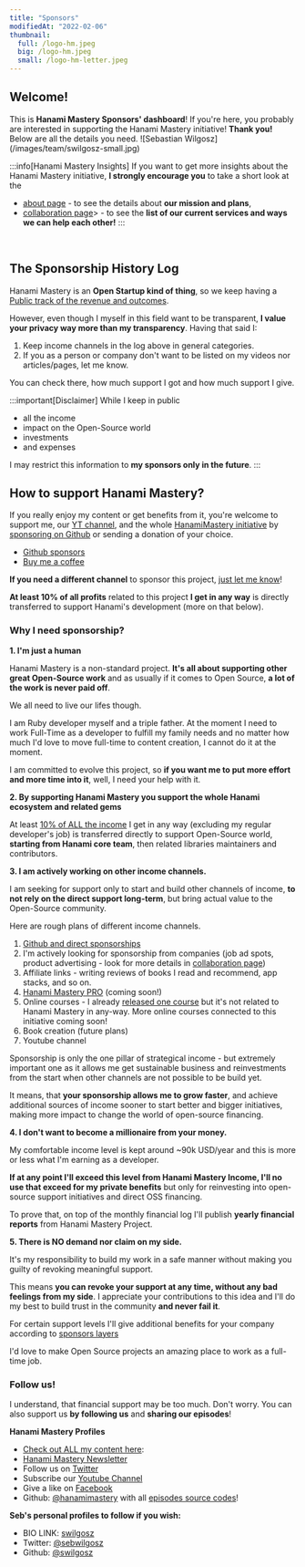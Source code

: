 ```yaml
---
title: "Sponsors"
modifiedAt: "2022-02-06"
thumbnail:
  full: /logo-hm.jpeg
  big: /logo-hm.jpeg
  small: /logo-hm-letter.jpeg
---
```


## Welcome!

<Grid container spacing={2}>
  <Grid item xs={12} md={6}>
    <Typography paragraph>This is <strong>Hanami Mastery Sponsors' dashboard</strong>!</Typography>
     <Typography paragraph>If you're here, you probably are interested in supporting the Hanami Mastery initiative! </Typography><Typography paragraph><strong>Thank you!</strong></Typography>
    <Typography paragraph>Below are all the details you need.</Typography>
  </Grid>
  <Grid item xs={12} md={6}>
  ![Sebastian Wilgosz](/images/team/swilgosz-small.jpg)
  </Grid>
</Grid>

<br />

:::info[Hanami Mastery Insights]
If you want to get more insights about the Hanami Mastery initiative, **I strongly encourage you** to take a short look at the 
- [about page](/about) - to see the details about <strong>our mission and plans</strong>, 
- [collaboration page](/collaboration)> - to see the <strong>list of our current services and ways we can help each other!</strong>
:::

<br />

## The Sponsorship History Log

Hanami Mastery is an **Open Startup kind of thing**, so we keep having a [Public track of the revenue and outcomes](https://hanamimastery.notion.site/Hanami-Mastery-Finance-Log-61466ad21a9f4fe4807e13836cbd32f1).

However, even though I myself in this field want to be transparent, **I value your privacy way more than my transparency**. Having that said I:

1. Keep income channels in the log above in general categories.
2. If you as a person or company don't want to be listed on my videos nor articles/pages, let me know.

You can check there, how much support I got and how much support I give.

:::important[Disclaimer]
While I keep in public
- all the income
- impact on the Open-Source world
- investments
- and expenses

I may restrict this information to **my sponsors only in the future**.
:::

## How to support Hanami Mastery?

If you really enjoy my content or get benefits from it, you're welcome to support me, our [YT channel](https://www.youtube.com/c/HanamiMastery), and the whole [HanamiMastery initiative](/about) by [sponsoring on Github](https://github.com/sponsors/swilgosz) or sending a donation of your choice.

- [Github sponsors](https://github.com/sponsors/swilgosz)
- [Buy me a coffee](https://www.buymeacoffee.com/swilgosz)

**If you need a different channel** to sponsor this project, [just let me know](https://twitter.com/sebwilgosz)!

**At least 10% of all profits** related to this project **I get in any way** is directly transferred to support Hanami's development (more on that below).

### Why I need sponsorship?

**1. I'm just a human**

Hanami Mastery is a non-standard project. **It's all about supporting other great Open-Source work** and as usually if it comes to Open Source, **a lot of the work is never paid off**.

We all need to live our lifes though.

I am Ruby developer myself and a triple father. At the moment I need to work Full-Time as a developer to fulfill my family needs and no matter how much I'd love to move full-time to content creation, I cannot do it at the moment.

I am committed to evolve this project, so **if you want me to put more effort and more time into it**, well, I need your help with it.

**2. By supporting Hanami Mastery you support the whole Hanami ecosystem and related gems**

At least [10% of ALL the income](https://hanamimastery.notion.site/Hanami-Mastery-Finance-Log-61466ad21a9f4fe4807e13836cbd32f1) I get in any way (excluding my regular developer's job) is transferred directly to support Open-Source world, **starting from Hanami core team**, then related libraries maintainers and contributors.

**3. I am actively working on other income channels.**

I am seeking for support only to start and build other channels of income, **to not rely on the direct support long-term**, but bring actual value to the Open-Source community.

Here are rough plans of different income channels.

1. [Github and direct sponsorships](https://github.com/sponsors/swilgosz)
2. I'm actively looking for sponsorship from companies (job ad spots, product advertising - look for more details in [collaboration page](/collaboration))
3. Affiliate links - writing reviews of books I read and recommend, app stacks, and so on.
4. [Hanami Mastery PRO](https://hanamimastery.teachable.com/) (coming soon!)
5. Online courses - I already [released one course](https://www.udemy.com/course/ruby-on-rails-api-the-complete-guide/) but it's not related to Hanami Mastery in any-way. More online courses connected to this initiative coming soon!
6. Book creation (future plans)
7. Youtube channel

Sponsorship is only the one pillar of strategical income - but extremely important one as it allows me get sustainable business and reinvestments from the start when other channels are not possible to be build yet.

It means, that **your sponsorship allows me to grow faster**, and achieve additional sources of income sooner to start better and bigger initiatives, making more impact to change the world of open-source financing.

**4. I don't want to become a millionaire from your money.**

My comfortable income level is kept around ~90k USD/year and this is more or less what I'm earning as a developer.

**If at any point I'll exceed this level from Hanami Mastery Income, I'll no use that exceed for my private benefits** but only for reinvesting into open-source support initiatives and direct OSS financing.

To prove that, on top of the monthly financial log I'll publish **yearly financial reports** from Hanami Mastery Project.

**5. There is NO demand nor claim on my side.**

It's my responsibility to build my work in a safe manner without making you guilty of revoking meaningful support.

This means **you can revoke your support at any time, without any bad feelings from my side**. I appreciate your contributions to this idea and I'll do my best to build trust in the community **and never fail it**.

For certain support levels I'll give additional benefits for your company according to [sponsors layers](https://github.com/sponsors/swilgosz)

I'd love to make Open Source projects an amazing place to work as a full-time job.

### Follow us!

I understand, that financial support may be too much. Don't worry.
You can also support us **by following us** and **sharing our episodes**!

**Hanami Mastery Profiles**

- [Check out ALL my content here](https://hanamimastery.com):
- [Hanami Mastery Newsletter](https://mailchi.mp/6ac8f64f3c5d/hanami-mastery-newsletter)
- Follow us on [Twitter](https://twitter.com/hanamimastery)
- Subscribe our [Youtube Channel](https://www.youtube.com/c/HanamiMastery)
- Give a like on [Facebook](https://www.facebook.com/hanamimasteryfb)
- Github: [@hanamimastery](https://github.com/hanamimastery) with all [episodes source codes](https://github.com/hanamimastery/episodes)!

**Seb's personal profiles to follow if you wish:**

- BIO LINK: [swilgosz](https://bio.link/swilgosz)
- Twitter: [@sebwilgosz](https://twitter.com/sebwilgosz)
- Github: [@swilgosz](https://github.com/swilgosz)
